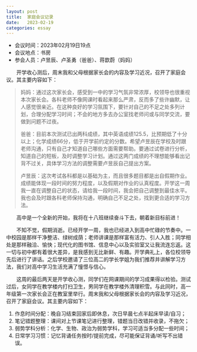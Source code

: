 ```yaml
---
layout: post
title:  家庭会议记录
date:   2023-02-19
categories: essay
---
```


*   会议时间：2023年02月19日19点
*   会议地点：书房
*   参会人员：卢昱辰、卢圣勇（爸爸）、蒋歆蔚（妈妈）

　　开学收心测后，周末我和父母根据家长会的内容及学习近况，召开了家庭会议。其主要内容如下：

>   妈妈：通过这次家长会，感受到一中的学习气氛非常浓厚，校领导也很重视本次家长会。各科老师不像网课时看起来那么严肃，反而多了些许幽默，让人感觉很亲近。在这种良好的学习氛围下，要针对自己的不足之处多列计划，合理分配学习时间；不会的地方多去办公室找老师问或与同学交流，要做到问题不过夜。
>
>   爸爸：目前本次测试已出两科成绩，其中英语成绩125.5，比预期低了十分以上；化学成绩66分，低于开学前约定的分数。希望卢昱辰在学校及时跟老师沟通，只有自己才知道自己哪些方面需要帮助。要通过试卷进行分析，知道自己的短板，及时调整学习计划。通过这两门成绩的不理想能够看出记背不过关，具体学习方法的调整需要卢昱辰自己提出方案。
>
>   卢昱辰：这次考试各科都是以基础为主，而且很多题目都是出自假期作业。成绩能体现一段时间的努力程度，以及假期对作业的认真程度。开学这一周我一直在调整自己的状态，请给我一段时间，我会把自己调整到最佳水平。我也会及时跟各科老师保持沟通，明确自己不足之处，找到更合适的学习方法。

　　高中是一个全新的开始，我将在十八班继续奋斗下去，朝着新目标前进！

　　不知不觉，假期消逝。已经开学一周，我也已经进入到高中忙碌的节奏中。一中校园是那样干净整洁、绿树成荫；老师讲课是那样富有活力、引人入胜；同学相处是那样融洽、愉快；现代化的图书馆、信息中心以及实验室又让我流连忘返。这一切与初中都有着很大差异，是我感到无比新鲜、有趣。开学典礼上，各位校领导先后进行了讲话。之后学校邀请了三位高二的学长学姐为我们推荐并讲解学习方法，我们对高中学习生活充满了憧憬与信心。

　　这周的最后两天是开学收心测，同学们在网课期间的学习成果得以检验。测试过后，女同学在教学楼内打扫卫生，男同学在教学楼外清理积雪。与此同时，高一年级第一次家长会正在教室里举行。周末我和父母根据家长会的内容及学习近况，召开了家庭会议。其主要内容如下：

1.  作息时间分配：晚自习结束回家后即休息，次日早晨七点半起床早读/自习；
2.  笔记错题整理：课间对上节课笔记进行整理，错题当日改错并收录，不拖欠；
3.  弱势学科分析：化学、生物、政治为弱势学科，学习可适当多分配一些时间；
4.  日常学习习惯：记忆背诵任务按时/提前完成，尽可能保证背诵/听写不出错误。